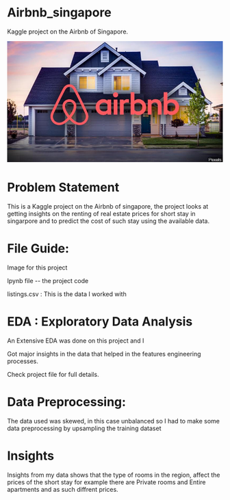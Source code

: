 # Airbnb_singapore

Kaggle project on the Airbnb of Singapore. 

![](airbnb.jpg)

# Problem Statement

This is a Kaggle project on the Airbnb of singapore, the project looks at getting insights on the renting of real estate prices for short stay in singarpore and to predict the cost of such stay using the available data. 

# File Guide:
Image for this project

Ipynb file -- the project code

listings.csv : This is the data I worked with 

# EDA : Exploratory Data Analysis

An Extensive EDA was done on this project and I

Got major insights in the data that helped in the features engineering processes. 

Check project file for full details.

# Data Preprocessing:

The data used was skewed, in this case unbalanced so I had to make some data preprocessing by upsampling the training dataset 

# Insights

Insights from my data shows that the type of rooms in the region, affect the prices of the short stay for example there are Private rooms and Entire apartments and as such diffrent prices.
